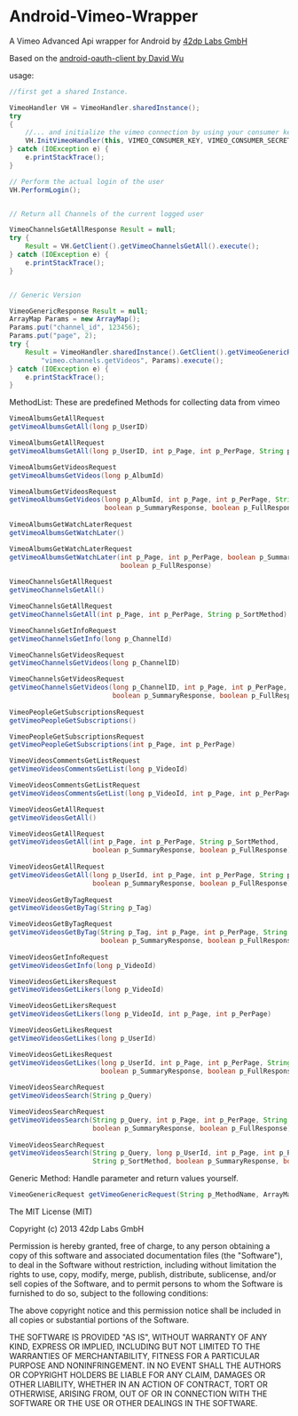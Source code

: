 Android-Vimeo-Wrapper
=====================

A Vimeo Advanced Api wrapper for Android by [42dp Labs GmbH](http://www.weare42dp.com)

Based on the [android-oauth-client by David Wu](https://github.com/wuman/android-oauth-client)

usage:

```Java
//first get a shared Instance.

VimeoHandler VH = VimeoHandler.sharedInstance();
try
{
    //... and initialize the vimeo connection by using your consumer key and secret you got from vimeo
    VH.InitVimeoHandler(this, VIMEO_CONSUMER_KEY, VIMEO_CONSUMER_SECRET);
} catch (IOException e) {
    e.printStackTrace();
}

// Perform the actual login of the user
VH.PerformLogin();


// Return all Channels of the current logged user

VimeoChannelsGetAllResponse Result = null;
try {
    Result = VH.GetClient().getVimeoChannelsGetAll().execute();
} catch (IOException e) {
    e.printStackTrace();
}


// Generic Version

VimeoGenericResponse Result = null;
ArrayMap Params = new ArrayMap();
Params.put("channel_id", 123456);
Params.put("page", 2);
try {
    Result = VimeoHandler.sharedInstance().GetClient().getVimeoGenericRequest(
        "vimeo.channels.getVideos", Params).execute();
} catch (IOException e) {
    e.printStackTrace();
}

```

MethodList:
These are predefined Methods for collecting data from vimeo

```Java
VimeoAlbumsGetAllRequest
getVimeoAlbumsGetAll(long p_UserID)

VimeoAlbumsGetAllRequest
getVimeoAlbumsGetAll(long p_UserID, int p_Page, int p_PerPage, String p_SortMethod)

VimeoAlbumsGetVideosRequest
getVimeoAlbumsGetVideos(long p_AlbumId)

VimeoAlbumsGetVideosRequest
getVimeoAlbumsGetVideos(long p_AlbumId, int p_Page, int p_PerPage, String p_Password,
                        boolean p_SummaryResponse, boolean p_FullResponse)
                        
VimeoAlbumsGetWatchLaterRequest
getVimeoAlbumsGetWatchLater()

VimeoAlbumsGetWatchLaterRequest
getVimeoAlbumsGetWatchLater(int p_Page, int p_PerPage, boolean p_SummaryResponse,
                            boolean p_FullResponse)
                            
VimeoChannelsGetAllRequest
getVimeoChannelsGetAll()

VimeoChannelsGetAllRequest
getVimeoChannelsGetAll(int p_Page, int p_PerPage, String p_SortMethod)

VimeoChannelsGetInfoRequest
getVimeoChannelsGetInfo(long p_ChannelId)

VimeoChannelsGetVideosRequest
getVimeoChannelsGetVideos(long p_ChannelID)

VimeoChannelsGetVideosRequest
getVimeoChannelsGetVideos(long p_ChannelID, int p_Page, int p_PerPage,
                          boolean p_SummaryResponse, boolean p_FullResponse)
                          
VimeoPeopleGetSubscriptionsRequest
getVimeoPeopleGetSubscriptions()

VimeoPeopleGetSubscriptionsRequest
getVimeoPeopleGetSubscriptions(int p_Page, int p_PerPage)

VimeoVideosCommentsGetListRequest
getVimeoVideosCommentsGetList(long p_VideoId)

VimeoVideosCommentsGetListRequest
getVimeoVideosCommentsGetList(long p_VideoId, int p_Page, int p_PerPage)

VimeoVideosGetAllRequest
getVimeoVideosGetAll()

VimeoVideosGetAllRequest
getVimeoVideosGetAll(int p_Page, int p_PerPage, String p_SortMethod,
                     boolean p_SummaryResponse, boolean p_FullResponse)
                     
VimeoVideosGetAllRequest
getVimeoVideosGetAll(long p_UserId, int p_Page, int p_PerPage, String p_SortMethod,
                     boolean p_SummaryResponse, boolean p_FullResponse)
                     
VimeoVideosGetByTagRequest
getVimeoVideosGetByTag(String p_Tag)

VimeoVideosGetByTagRequest
getVimeoVideosGetByTag(String p_Tag, int p_Page, int p_PerPage, String p_SortMethod,
                       boolean p_SummaryResponse, boolean p_FullResponse)
                       
VimeoVideosGetInfoRequest
getVimeoVideosGetInfo(long p_VideoId)

VimeoVideosGetLikersRequest
getVimeoVideosGetLikers(long p_VideoId)

VimeoVideosGetLikersRequest
getVimeoVideosGetLikers(long p_VideoId, int p_Page, int p_PerPage)

VimeoVideosGetLikesRequest
getVimeoVideosGetLikes(long p_UserId)

VimeoVideosGetLikesRequest
getVimeoVideosGetLikes(long p_UserId, int p_Page, int p_PerPage, String p_SortMethod,
                       boolean p_SummaryResponse, boolean p_FullResponse)
                       
VimeoVideosSearchRequest
getVimeoVideosSearch(String p_Query)

VimeoVideosSearchRequest
getVimeoVideosSearch(String p_Query, int p_Page, int p_PerPage, String p_SortMethod,
                     boolean p_SummaryResponse, boolean p_FullResponse)
                     
VimeoVideosSearchRequest
getVimeoVideosSearch(String p_Query, long p_UserId, int p_Page, int p_PerPage,
                     String p_SortMethod, boolean p_SummaryResponse, boolean p_FullResponse)
```

Generic Method:
Handle parameter and return values yourself.

```Java
VimeoGenericRequest getVimeoGenericRequest(String p_MethodName, ArrayMap p_Parameter)
```


The MIT License (MIT)

Copyright (c) 2013 42dp Labs GmbH

Permission is hereby granted, free of charge, to any person obtaining a copy
of this software and associated documentation files (the "Software"), to deal
in the Software without restriction, including without limitation the rights
to use, copy, modify, merge, publish, distribute, sublicense, and/or sell
copies of the Software, and to permit persons to whom the Software is
furnished to do so, subject to the following conditions:

The above copyright notice and this permission notice shall be included in
all copies or substantial portions of the Software.

THE SOFTWARE IS PROVIDED "AS IS", WITHOUT WARRANTY OF ANY KIND, EXPRESS OR
IMPLIED, INCLUDING BUT NOT LIMITED TO THE WARRANTIES OF MERCHANTABILITY,
FITNESS FOR A PARTICULAR PURPOSE AND NONINFRINGEMENT. IN NO EVENT SHALL THE
AUTHORS OR COPYRIGHT HOLDERS BE LIABLE FOR ANY CLAIM, DAMAGES OR OTHER
LIABILITY, WHETHER IN AN ACTION OF CONTRACT, TORT OR OTHERWISE, ARISING FROM,
OUT OF OR IN CONNECTION WITH THE SOFTWARE OR THE USE OR OTHER DEALINGS IN
THE SOFTWARE.
